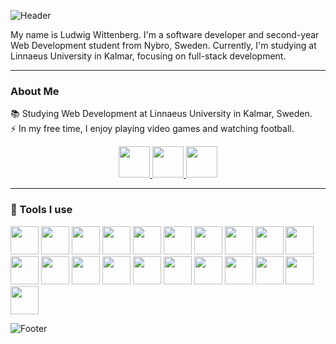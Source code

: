  ![Header](https://capsule-render.vercel.app/api?type=waving&color=gradient&height=200&section=header&text=Welcome!&fontSize=40&fontAlign=50&animation=fadeIn)


My name is Ludwig Wittenberg. I'm a software developer and second-year Web Development student from Nybro, Sweden. Currently, I'm studying at Linnaeus University in Kalmar, focusing on full-stack development.

---

### About Me
📚 Studying Web Development at Linnaeus University in Kalmar, Sweden.    
⚡ In my free time, I enjoy playing video games and watching football.

<p align="center">
  <a href="[https://www.linkedin.com/in/thepiyushmalhotra/](https://www.linkedin.com/in/ludwig-wittenberg-a08043257/)">
    <img height="50" src="https://user-images.githubusercontent.com/46517096/166973395-19676cd8-f8ec-4abf-83ff-da8243505b82.png"/>
  </a>
  <a href="https://x.com/Witt3N_">
    <img height="50" src="https://user-images.githubusercontent.com/46517096/166974271-91dfa250-d70b-4cb9-8707-f1bda1b708c3.png"/>
  </a>
  <a href="https://www.instagram.com/ludwiigw/">
    <img height="50" src="https://user-images.githubusercontent.com/46517096/166974368-9798f39f-1f46-499c-b14e-81f0a3f83a06.png"/>
  </a>
</p>


---

### 🚀  Tools I use
<p align="left">
<img src="https://cdn.jsdelivr.net/gh/devicons/devicon@latest/icons/javascript/javascript-original.svg" height="45" />
<img src="https://cdn.jsdelivr.net/gh/devicons/devicon@latest/icons/typescript/typescript-original.svg" height="45" />       
<img src="https://cdn.jsdelivr.net/gh/devicons/devicon@latest/icons/nextjs/nextjs-original.svg" height="45" />
<img src="https://cdn.jsdelivr.net/gh/devicons/devicon@latest/icons/react/react-original.svg" height="45" />
<img src="https://cdn.jsdelivr.net/gh/devicons/devicon@latest/icons/python/python-original.svg" height="45" />
<img src="https://cdn.jsdelivr.net/gh/devicons/devicon@latest/icons/java/java-original.svg" height="45" />
<img src="https://cdn.jsdelivr.net/gh/devicons/devicon@latest/icons/html5/html5-original.svg" height="45" />
<img src="https://cdn.jsdelivr.net/gh/devicons/devicon@latest/icons/tailwindcss/tailwindcss-original.svg" height="45" />
<img src="https://cdn.jsdelivr.net/gh/devicons/devicon@latest/icons/express/express-original-wordmark.svg" height="45" />
<img src="https://cdn.jsdelivr.net/gh/devicons/devicon@latest/icons/nodejs/nodejs-original-wordmark.svg" height="45" />
<img src="https://cdn.jsdelivr.net/gh/devicons/devicon@latest/icons/flutter/flutter-original.svg" height="45" />
<img src="https://cdn.jsdelivr.net/gh/devicons/devicon@latest/icons/digitalocean/digitalocean-original-wordmark.svg" height="45" />
<img src="https://cdn.jsdelivr.net/gh/devicons/devicon@latest/icons/nginx/nginx-original.svg" height="45" />
<img src="https://cdn.jsdelivr.net/gh/devicons/devicon@latest/icons/mongodb/mongodb-original-wordmark.svg" height="45" />
<img src="https://cdn.jsdelivr.net/gh/devicons/devicon@latest/icons/docker/docker-original-wordmark.svg" height="45" />
<img src="https://cdn.jsdelivr.net/gh/devicons/devicon@latest/icons/postman/postman-original.svg" height="45" />
<img src="https://cdn.jsdelivr.net/gh/devicons/devicon@latest/icons/godot/godot-original-wordmark.svg" height="45" />
<img src="https://cdn.jsdelivr.net/gh/devicons/devicon@latest/icons/firebase/firebase-original.svg" height="45" />
<img src="https://cdn.jsdelivr.net/gh/devicons/devicon@latest/icons/npm/npm-original-wordmark.svg" height="45" />
<img src="https://cdn.jsdelivr.net/gh/devicons/devicon@latest/icons/bash/bash-original.svg" height="45" />
<img src="https://cdn.jsdelivr.net/gh/devicons/devicon@latest/icons/ubuntu/ubuntu-original.svg" height="45" />
</p>

![Footer](https://capsule-render.vercel.app/api?type=waving&color=gradient&height=100&section=footer)

